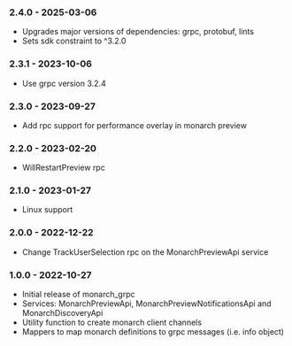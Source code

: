 ### 2.4.0 - 2025-03-06
- Upgrades major versions of dependencies: grpc, protobuf, lints
- Sets sdk constraint to ^3.2.0

### 2.3.1 - 2023-10-06
- Use grpc version 3.2.4

### 2.3.0 - 2023-09-27
- Add rpc support for performance overlay in monarch preview

### 2.2.0 - 2023-02-20
- WillRestartPreview rpc

### 2.1.0 - 2023-01-27
- Linux support

### 2.0.0 - 2022-12-22
- Change TrackUserSelection rpc on the MonarchPreviewApi service

### 1.0.0 - 2022-10-27
- Initial release of monarch_grpc
- Services: MonarchPreviewApi, MonarchPreviewNotificationsApi and MonarchDiscoveryApi
- Utility function to create monarch client channels
- Mappers to map monarch definitions to grpc messages (i.e. info object)
